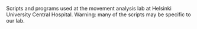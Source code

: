 
Scripts and programs used at the movement analysis lab at Helsinki University Central Hospital. Warning: many of the scripts may be specific to our lab.


